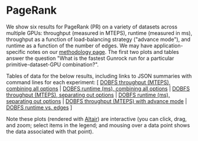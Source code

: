 # PageRank

We show six results for PageRank (PR) on a variety of datasets across multiple GPUs: throughput (measured in MTEPS), runtime (measured in ms), throughput as a function of load-balancing strategy ("advance mode"), and runtime as a function of the number of edges. We may have application-specific notes on our [methodology page](/gunrock/methodology). The first two plots and tables answer the question "What is the fastest Gunrock run for a particular primitive-dataset-GPU combination?".

Tables of data for the below results, including links to JSON summaries with command lines for each experiment: [
  [DOBFS throughput (MTEPS), combining all options](analysis/gunrock_primitives_dobfs_mteps_best_table.md) |
  [DOBFS runtime (ms), combining all options](analysis/gunrock_primitives_dobfs_avg_process_time_best_table.md) |
  [DOBFS throughput (MTEPS), separating out options](analysis/gunrock_primitives_dobfs_mteps_table.md) |
  [DOBFS runtime (ms), separating out options](analysis/gunrock_primitives_dobfs_avg_process_time_table.md) |
  [DOBFS throughput (MTEPS) with advance mode](analysis/gunrock_primitives_dobfs_advance_mode_table.md) |
  [DOBFS runtime vs. edges](analysis/gunrock_primitives_dobfs_edges_table.md)
]

Note these plots (rendered with [Altair](https://altair-viz.github.io/)) are interactive (you can click, drag, and zoom; select items in the legend; and mousing over a data point shows the data associated with that point).

<script type="text/javascript">
  var spec_gunrock_primitives_dobfs_mteps_best = "https://raw.githubusercontent.com/gunrock/io/master/plots/gunrock_primitives_dobfs_mteps_best.json";
  vegaEmbed('#vis_gunrock_primitives_dobfs_mteps_best', spec_gunrock_primitives_dobfs_mteps_best).then(function(result) {
    // Access the Vega view instance (https://vega.github.io/vega/docs/api/view/) as result.view
  }).catch(console.error);

  var spec_gunrock_primitives_dobfs_avg_process_time_best = "https://raw.githubusercontent.com/gunrock/io/master/plots/gunrock_primitives_dobfs_avg_process_time_best.json";
  vegaEmbed('#vis_gunrock_primitives_dobfs_avg_process_time_best', spec_gunrock_primitives_dobfs_avg_process_time_best).then(function(result) {
    // Access the Vega view instance (https://vega.github.io/vega/docs/api/view/) as result.view
  }).catch(console.error);

  var spec_gunrock_primitives_dobfs_mteps = "https://raw.githubusercontent.com/gunrock/io/master/plots/gunrock_primitives_dobfs_mteps.json";
  vegaEmbed('#vis_gunrock_primitives_dobfs_mteps', spec_gunrock_primitives_dobfs_mteps).then(function(result) {
    // Access the Vega view instance (https://vega.github.io/vega/docs/api/view/) as result.view
  }).catch(console.error);

  var spec_gunrock_primitives_dobfs_avg_process_time = "https://raw.githubusercontent.com/gunrock/io/master/plots/gunrock_primitives_dobfs_avg_process_time.json";
  vegaEmbed('#vis_gunrock_primitives_dobfs_avg_process_time', spec_gunrock_primitives_dobfs_avg_process_time).then(function(result) {
    // Access the Vega view instance (https://vega.github.io/vega/docs/api/view/) as result.view
  }).catch(console.error);

  var spec_gunrock_primitives_dobfs_advance_mode = "https://raw.githubusercontent.com/gunrock/io/master/plots/gunrock_primitives_dobfs_advance_mode.json";
  vegaEmbed('#vis_gunrock_primitives_dobfs_advance_mode', spec_gunrock_primitives_dobfs_advance_mode).then(function(result) {
    // Access the Vega view instance (https://vega.github.io/vega/docs/api/view/) as result.view
  }).catch(console.error);

  var spec_gunrock_primitives_dobfs_edges = "https://raw.githubusercontent.com/gunrock/io/master/plots/gunrock_primitives_dobfs_edges.json";
  vegaEmbed('#vis_gunrock_primitives_dobfs_edges', spec_gunrock_primitives_dobfs_edges).then(function(result) {
    // Access the Vega view instance (https://vega.github.io/vega/docs/api/view/) as result.view
  }).catch(console.error);
</script>

<div id="vis_gunrock_primitives_dobfs_mteps_best"></div>
<div id="vis_gunrock_primitives_dobfs_avg_process_time_best"></div>
<div id="vis_gunrock_primitives_dobfs_mteps"></div>
<div id="vis_gunrock_primitives_dobfs_avg_process_time"></div>
<div id="vis_gunrock_primitives_dobfs_advance_mode"></div>
<div id="vis_gunrock_primitives_dobfs_edges"></div>
